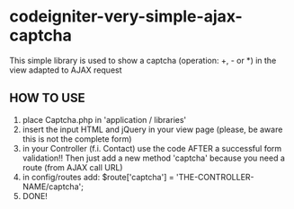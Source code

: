 # codeigniter-very-simple-ajax-captcha
This simple library is used to show a captcha (operation: +, - or *) in the view adapted to AJAX request

HOW TO USE
----------
1. place Captcha.php in 'application / libraries'
2. insert the input HTML and jQuery in your view page (please, be aware this is not the complete form)
3. in your Controller (f.i. Contact) use the code AFTER a successful form validation!! Then just add a new method 'captcha' 
   because you need a route (from AJAX call URL)  
4. in config/routes add:  $route['captcha'] = 'THE-CONTROLLER-NAME/captcha';
5. DONE!
   
